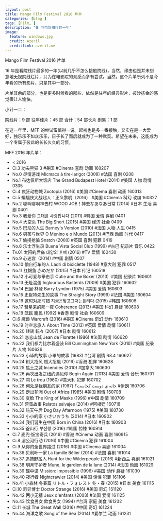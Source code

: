 ```yaml
---
layout: post
title: Mango Film Festival 2016 片单
categories: [blog ]
tags: [Film, ]
description: "🎬 与电影相伴的一年"
image:
  feature: windows.jpg
  credit: Azeril
  creditlink: azeril.me
---
```



Mango Film Festival 2016 片单


16 年是看院线片最多的一年(以前几乎不怎么接触院线)，当然，缘由也是并未刻意地无视院线烂片，只为在电影院的观感而多有尝试。当然，这个片单所列不是今年看的所有影片，只是其中一部分。

片单其余的部分，也是更多时候看的那些，依然是往年的经典影片，披沙拣金的感觉很让人愉快。

小计一二：

院线片：9 部
往年佳片：45 部
合计：54 部长片
剧集：1 部

在这一年里，MFF 的尝试蛮值得一说。起初也是多一番接触，又实在是一大爱好，独乐乐不如众乐乐，日子长了而后就成为了一种默契。希望在未来，这能成为一个专属于彼此的长长久久的习惯。


MFF 2016 年片单： 

 <ul>
      <li><span class="name">&lt; 2016</span></li><li><span class="name done">Ci.3 功夫熊猫 3 #美国  #Cinema 喜剧 动画 160207 </span></li><li><span class="name done">No.0 尽情游戏 Micmacs à tire-larigot&nbsp;(2009) #法国 喜剧 0208</span></li><li><span class="name done">No.1 布达佩斯大饭店 The Grand Budapest Hotel&nbsp;(2014) #美国 人物 剧情 0305</span></li><li><span class="name done">Ci.4 疯狂动物城 Zootopia&nbsp;(2016)  #美国 #Cinema 喜剧 动画 160313</span></li><li><span class="name done">Ci.5 蝙蝠侠大战超人：正义黎明（2016） #美国  #Cinema 科幻 改编 160327 </span></li><li><span class="name done">No.2 哪啊哪啊神去村 WOOD JOB！神去なあなあ日常&nbsp;(2014) #日本 生活 喜剧 0401</span></li><li><span class="name done">No.3 我爱你 그대를 사랑합니다&nbsp;(2011)  #韩国 爱情 喜剧 0401</span></li><li><span class="name done">No.4 大空头 The Big Short&nbsp;(2015) #美国 经济 社会 0409</span></li><li><span class="name done">No.5 巴尼的人生 Barney's Version&nbsp;(2010) #法国 人物 人生 0415</span></li><li><span class="name done">No.6 男孩与世界 O Menino e o Mundo&nbsp;(2013)  #巴西 动画 时代 0417</span></li><li><span class="name done">No.7 偷拐抢骗 Snatch&nbsp;(2000) #英国 喜剧 犯罪 0419</span></li><li><span class="name done">No.8 乐士浮生录 Buena Vista Social Club&nbsp;(1999) #古巴 纪录片 音乐 0422</span></li><li><span class="name done">Tv.01 太阳的后裔 태양의 후예&nbsp;(2016) #TV 爱情 160430</span></li><li><span class="name done">No.9 心迷宫 &nbsp;(2014) #中国 剧情 0507</span></li><li><span class="name done">No.10 偷自行车的人 Ladri di biciclette&nbsp;(1948) #意大利 犯罪 0517</span></li><li><span class="name done">No.11 红鳉鱼 赤めだか&nbsp;(2015) #日本 传记 160518 </span></li><li><span class="name done">No.12 小可爱与拳击手 Cutie and the Boxer (2013)&nbsp; #美国 纪录片 160601</span></li><li><span class="name done">No.13 无耻混蛋 Inglourious Basterds&nbsp;(2009) #美国 犯罪 160602</span></li><li><span class="name done">No.14  巴里·林登 Barry Lyndon&nbsp;(1975) #美国 爱情 160603</span></li><li><span class="name done">No.15 史崔特先生的故事 The Straight Story&nbsp;(1999) #法国 #美国 160604</span></li><li><span class="name done">No.16 这时对那时错 지금은맞고그때는틀리다&nbsp;(2015) #韩国 160606</span></li><li><span class="name done">No.17  彗星来的那一夜 Coherence&nbsp;(2013) #美国 科幻 悬疑 160608</span></li><li><span class="name done">No.18 笼民 籠民&nbsp;(1992) #香港 剧情 社会 160609</span></li><li><span class="name done">Ci.6 魔兽 Warcraft&nbsp;(2016) #美国 #Cinema  奇幻 动作 160610</span></li><li><span class="name done">No.19 时空恋旅人 About Time&nbsp;(2013) #英国 爱情 剧情 160611</span></li><li><span class="name done">No.20 转转 転々&nbsp;(2007) #日本 剧情 160612</span></li><li><span class="name done">No.21 恋恋山城 Jean de Florette&nbsp;(1986) #法国 剧情 160620</span></li><li><span class="name done">No.22 我们都为比尔着盛装 Bill Cunningham New York&nbsp;(2010) #美国 纪录片 人物 160626</span></li><li><span class="name done">No.23 小毕的故事 小畢的故事&nbsp;(1983) #台湾 剧情 R8.4 160627</span></li><li><span class="name done">No.24 树大招风 樹大招風&nbsp;(2016)  #香港 犯罪 160628</span></li><li><span class="name done">N0.25 焦土之城 Incendies&nbsp;(2010) #加拿大 160630</span></li><li><span class="name done">No.26 再次出发之纽约遇见你 Begin Again&nbsp;(2013) #美国 爱情 音乐 160701</span></li><li><span class="name done">No.27 洞 Le trou&nbsp;(1960) #意大利 犯罪 160702</span></li><li><span class="name done">No.28 何处是我朋友的家 خانه ي دوست كجاست؟&nbsp;(1987) #伊朗 160706</span></li><li><span class="name done">No.29 走出非洲 Out of Africa&nbsp;(1985) #美国 剧情 160708</span></li><li><span class="name done">No.30 变脸 The King of Masks&nbsp;(1996) #中国 剧情 160709</span></li><li><span class="name done">No.31 荒蛮故事 Relatos salvajes&nbsp;(2014) #阿根廷 160718</span></li><li><span class="name done">No.32 热天午后 Dog Day Afternoon&nbsp;(1975)  #美国 160730</span></li><li><span class="name done">No.33 小小的家 小さいおうち&nbsp;(2014) #日本 160902</span></li><li><span class="name done">No.34 我们诞生在中国 Born in China&nbsp;(2016) #日本 160903</span></li><li><span class="name done">No.35 釜山行 부산행&nbsp;(2016) #韩国 惊悚 160914</span></li><li><span class="name done">Ci.7 麦兜·饭宝奇兵&nbsp;(2016) #香港 #Cinema 动画 喜剧 160915</span></li><li><span class="name done">Ci.8 湄公河行动&nbsp;(2016) #中国 #Cinema 犯罪 161004 </span></li><li><span class="name done">Ci.9 从你的全世界路过&nbsp;(2016) #中国 #Cinema 喜剧 161004</span></li><li><span class="name done">No.36 贝利叶一家 La famille Bélier&nbsp;(2014) #法国 喜剧 161014</span></li><li><span class="name done">No.37 追捕野蛮人 Hunt for the Wilderpeople&nbsp;(2016) #新西兰 喜剧 161021</span></li><li><span class="name done">No.38 明月守护者 Mune, le gardien de la lune&nbsp;(2014) #法国 动画 161029</span></li><li><span class="name done">No.39 碟中谍 Mission: Impossible&nbsp;(1996) #美国 动作 悬疑 161030</span></li><li><span class="name done">No.40 夜行者 Nightcrawler&nbsp;(2014) #美国 惊悚 犯罪 161106</span></li><li><span class="name done">No.41 小森林 冬春篇 リトル・フォレスト 冬・春&nbsp;(2015) #日本 美食 161115</span></li><li><span class="name done">Ci.10 奇异博士 Doctor Strange&nbsp;(2016) #美国 奇幻 161120</span></li><li><span class="name done">No.42 两小无猜 Jeux d'enfants&nbsp;(2003)  #法国 爱情 161125</span></li><li><span class="name done">No.43 饮食男女 飲食男女&nbsp;(1994) #台湾 家庭 美食 161202</span></li><li><span class="name done">Ci.11 长城 The Great Wall (2016) #中国 奇幻 161224</span></li><li><span class="name done">No.44 海洋之歌 Song of the Sea (2014) #爱尔兰 动画 161231</span></li></ul>